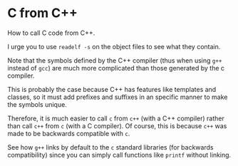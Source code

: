 # C from C++

How to call C code from C++.

I urge you to use `readelf -s` on the object files to see what they contain.

Note that the symbols defined by the C++ compiler (thus when using `g++` instead of `gcc`) are much more complicated than those generated by the c compiler.

This is probably the case because C++ has features like templates and classes, so it must add prefixes and suffixes in an specific manner to make the symbols unique.

Therefore, it is much easier to call `c` from `c++` (with a C++ compiler) rather than call `c++` from `c` (with a C compiler). Of course, this is because `c++` was made to be backwards compatible with `c`.

See how `g++` links by default to the `c` standard libraries (for backwards compatibility) since you can simply call functions like `printf` without linking.
